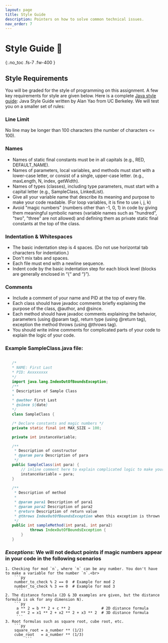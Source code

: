 ```yaml
---
layout: page
title: Style Guide
description: Pointers on how to solve common technical issues.
nav_order: 7
---
```


# Style Guide 👀
{:.no_toc .fs-7 .fw-400 }

## Style Requirements

You will be graded for the style of programming on this assignment. A few key requirements for style are given below. Here is a complete [Java style guide](https://sp18.datastructur.es/materials/guides/style-guide.html): Java Style Guide written by Alan Yao from UC Berkeley. We will test you on a smaller set of rules:


### **Line Limit**

No line may be longer than 100 characters (the number of characters <= 100).

### **Names**
* Names of static final constants must be in all capitals (e.g., RED, DEFAULT_NAME).
* Names of parameters, local variables, and methods must start with a lower-case letter, or consist of a single, upper-case letter. (e.g., maxLength, N, index, getWidth).
* Names of types (classes), including type parameters, must start with a capital letter (e.g., SampleClass, LinkedList).
* Give all your variable name that describe its meaning and purpose to make your code readable. (For loop variables, it is fine to use i, j, k)
* Avoid "magic numbers" (numbers other than -1, 0, 1) in code by giving them meaningful symbolic names (variable names such as "hundred", "two", "three" are not allowed) and defining them as private static final constants at the top of the class.

### **Indentation & Whitespaces**
* The basic indentation step is 4 spaces. (Do not use horizontal tab characters for indentation.)
* Don't mix tabs and spaces.
* Each file must end with a newline sequence.
* Indent code by the basic indentation step for each block level (blocks are generally enclosed in “{“ and “}”).

### **Comments**

* Include a comment of your name and PID at the top of every file.
* Each class should have javadoc comments briefly explaining the purpose of the class, @author, and @since. 
* Each method should have javadoc comments explaining the behavior, parameters (using @param tag), return type (using @return tag), exception the method throws (using @throws tag).
* You should write inline comments for complicated parts of your code to explain the logic of your code.

### **Example**  SampleClass.java file:

 ```java

    /* 
    * NAME: First Last
    * PID: Axxxxxxxx
    */
    import java.lang.IndexOutOfBoundsException;
    /**
    * Description of Sample Class
    * 
    * @author First Last
    * @since ${date}
    */
    class SampleClass {

    /* Declare constants and magic numbers */
    private static final int MAX_SIZE = 100;

    private int instanceVariable;

    /**
     * Description of constructor
     * @param para Description of para
     */
    public SampleClass(int para) {
        // inline comment here to explain complicated logic to make your code readable
        instanceVariable = para;
    }
    
    /**
     * Description of method
     *
     * @param para1 Description of para1
     * @param para2 Description of para2
     * @return Description of return value
     * @throws IndexOutOfBoundsException when this exception is thrown
     */
    public int sampleMethod(int para1, int para2)
            throws IndexOutOfBoundsException {
        }
    }
```



### ***Exceptions***: We will not deduct points if magic numbers appear in your code in the following scenarios
    1. Checking for mod `n`, where `n` can be any number. You don't have to make a variable for the number `n`.<br>
        ```py 
        number_to_check % 2 == 0  # Example for mod 2
        number_to_check % 3 == 0  # Example for mod 3
         ```
    2. The distance formula (2D & 3D examples are given, but the distance formula is ok for any dimension N).
        ```py
         a ** 2 = b ** 2 + c ** 2              # 2D distance formula
         d ** 2 = x1 ** 2 + x2 ** 2 + x3 ** 2  # 3D distance formula
         ```
    3. Root formulas such as square root, cube root, etc.
        ```py
        square_root = a_number ** (1/2) 
        cube_root   = a_number ** (1/3)
             ```



